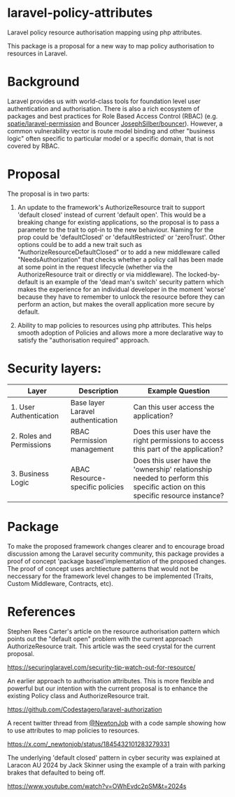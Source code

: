 # laravel-policy-attributes
Laravel policy resource authorisation mapping using php attributes.

This package is a proposal for a new way to map policy authorisation to resources in Laravel.

# Background
Laravel provides us with world-class tools for foundation level user authentication and authorisation. There is also a rich ecosystem of packages and best practices for Role Based Access Control (RBAC) (e.g. [spatie/laravel-permission](https://github.com/spatie/laravel-permission) and Bouncer [JosephSilber/bouncer](https://github.com/JosephSilber/bouncer)). However, a common vulnerability vector is route model binding and other "business logic" often specific to particular model or a specific domain, that is not covered by RBAC.

# Proposal

The proposal is in two parts:

1. An update to the framework's AuthorizeResource trait to support 'default closed' instead of current 'default open'. This would be a breaking change for existing applications, so the proposal is to pass a parameter to the trait to opt-in to the new behaviour. Naming for the prop could be 'defaultClosed' or 'defaultRestricted' or 'zeroTrust'. Other options could be to add a new trait such as "AuthorizeResourceDefaultClosed" or to add a new middleware called "NeedsAuthorization" that checks whether a policy call has been made at some point in the request lifecycle (whether via the AuthorizeResource trait or directly or via middleware). The locked-by-default is an example of the 'dead man's switch' security pattern which makes the experience for an individual developer in the moment 'worse' because they have to remember to unlock the resource before they can perform an action, but makes the overall application more secure by default.

2. Ability to map policies to resources using php attributes. This helps smooth adoption of Policies and allows more a more declarative way to satisfy the "authorisation required" approach.

# Security layers:
| Layer | Description | Example Question |
|-------|-------------|--------------|
| 1. User Authentication | Base layer Laravel authentication | Can this user access the application? |
| 2. Roles and Permissions | RBAC Permission management | Does this user have the right permissions to access this part of the application? |
| 3. Business Logic | ABAC Resource-specific policies | Does this user have the 'ownership' relationship needed to perform this specific action on this specific resource instance? |

# Package

To make the proposed framework changes clearer and to encourage broad discussion among the Laravel security community, this package provides a proof of concept 'package based'implementation of the proposed changes. The proof of concept uses archtiecture patterns that would not be neccessary for the framework level changes to be implemented (Traits, Custom Middleware, Contracts, etc). 

# References

Stephen Rees Carter's article on the resource authorisation pattern which points out the "default open" problem with the current approach AuthorizeResource trait. This article was the seed crystal for the current proposal.

https://securinglaravel.com/security-tip-watch-out-for-resource/

An earlier approach to authorisation attributes. This is more flexible and powerful but our intention with the current proposal is to enhance the existing Policy class and AuthorizeResource trait.

https://github.com/Codestagero/laravel-authorization

A recent twitter thread from [@NewtonJob](https://github.com/newtonjob) with a code sample showing how to use attributes to map policies to resources.

https://x.com/_newtonjob/status/1845432101283279331

The underlying 'default closed' pattern in cyber security was explained at Laracon AU 2024 by Jack Skinner using the example of a train with parking brakes that defaulted to being off.

https://www.youtube.com/watch?v=OWhEvdc2pSM&t=2024s

